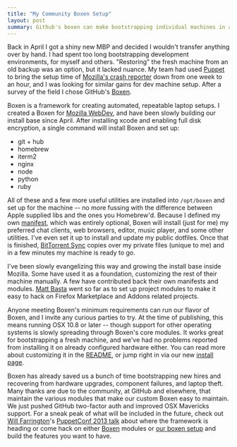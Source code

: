 ```yaml
---
title: "My Community Boxen Setup"
layout: post
summary: Github's boxen can make bootstrapping individual machines in a team environment much easier. Here's a setup for Mozilla webdevs that I've been working on.
---
```


Back in April I got a shiny new MBP and decided I wouldn't transfer anything over by hand. I had spent too long bootstrapping development environments, for myself and others. "Restoring" the fresh machine from an old backup was an option, but it lacked nuance. My team had used [Puppet](http://puppetlabs.com/) to bring the setup time of [Mozilla's crash reporter](https://github.com/mozilla/socorro) down from one week to an hour, and I was looking for similar gains for dev machine setup. After a survey of the field I chose GitHub's [Boxen](http://boxen.github.com/).

Boxen is a framework for creating automated, repeatable laptop setups. I created a Boxen for [Mozilla WebDev](https://github.com/mozilla-boxen/base-boxen), and have been slowly building our install base since April. After installing xcode and enabling full disk encryption, a single command will install Boxen and set up:

* git + hub
* homebrew
* iterm2
* nginx
* node
* python
* ruby

All of these and a few more useful utilities are installed into `/opt/boxen` and set up for the machine -- no more fussing with the difference between Apple supplied libs and the ones you Homebrew'd. Because I defined my own [manifest](https://github.com/mozilla-boxen/base-boxen/blob/master/modules/people/manifests/lonnen.pp), which was entirely optional, Boxen will install (just for me) my preferred chat clients, web browsers, editor, music player, and some other utilities. I've even set it up to install and update my public dotfiles. Once that is finished, [BitTorrent Sync](http://www.bittorrent.com/sync) copies over my private files (unique to me) and in a few minutes my machine is ready to go.

I've been slowly evangelizing this way and growing the install base inside Mozilla. Some have used it as a foundation, customizing the rest of their machine manually. A few have contributed back their own manifests and modules. [Matt Basta](https://github.com/mattbasta) went so far as to set up project modules to make it easy to hack on Firefox Marketplace and Addons related projects.

Anyone meeting Boxen's minimum requirements can run our flavor of Boxen, and I invite any curious parties to try. At the time of publishing, this means running OSX 10.8 or later -- though support for other operating systems is slowly spreading through Boxen's core modules. It works great for bootstrapping a fresh machine, and we've had no problems reported from installing it on already configured hardware either. You can read more about customizing it in the [README](https://github.com/mozilla-boxen/base-boxen), or jump right in via our new [install page](http://mozilla-boxen.github.io/base-boxen/).

Boxen has already saved us a bunch of time bootstrapping new hires and recovering from hardware upgrades, component failures, and laptop theft. Many thanks are due to the community, at GitHub and elsewhere, that maintain the various modules that make our custom Boxen easy to maintain. We just pushed GitHub two-factor auth and improved OSX Mavericks support. For a sneak peak of what will be included in the future, check out [Will Farrington](https://github.com/wfarr)'s [PuppetConf 2013 talk](https://speakerdeck.com/wfarr/boxen-puppetconf-2013) about where the framework is heading or come hack on either [Boxen](https://github.com/boxen/) modules or [our boxen setup](https://github.com/mozilla-boxen/) and build the features you want to have.
